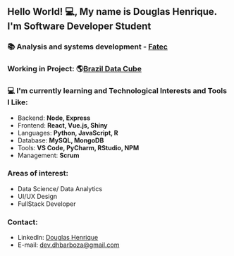 ## Hello World! :computer:, My name  is Douglas Henrique. I'm Software Developer Student

### :books: Analysis and systems development - [Fatec](https://fatecsjc-prd.azurewebsites.net/)

### Working in Project: :earth_americas:[Brazil Data Cube](http://brazildatacube.org/pt/pagina-inicial-2/)

### :computer: I'm currently learning and Technological Interests and Tools I Like:
- Backend: **Node, Express**
- Frontend: **React, Vue.js, Shiny**
- Languages: **Python, JavaScript, R**
- Database: **MySQL, MongoDB**
- Tools: **VS Code, PyCharm, RStudio, NPM**
- Management: **Scrum**

### Areas of interest:
- Data Science/ Data Analytics
- UI/UX Design
- FullStack Developer

### Contact:
- Linkedln: [Douglas Henrique](www.linkedin.com/in/developer-dhbarboza)
- E-mail: dev.dhbarboza@gmail.com

